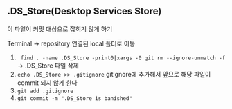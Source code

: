 ## .DS_Store(Desktop Services Store)
이 파일이 커밋 대상으로 잡히기 않게 하기

Terminal -> repository 연결된 local 폴더로 이동

1. ``` find . -name .DS_Store -print0|xargs -0 git rm --ignore-unmatch -f``` -> .DS_Store 파일 삭제
2. ```echo .DS_Store >> .gitignore``` gitignore에 추가해서 앞으로 해당 파일이 commit 되지 않게 한다
3. ```git add .gitignore```
4. ```git commit -m ".DS_Store is banished"```
